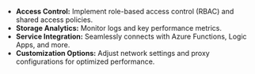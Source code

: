- **Access Control:** Implement role-based access control (RBAC) and shared access policies.
- **Storage Analytics:** Monitor logs and key performance metrics.
- **Service Integration:** Seamlessly connects with Azure Functions, Logic Apps, and more.
- **Customization Options:** Adjust network settings and proxy configurations for optimized performance.
